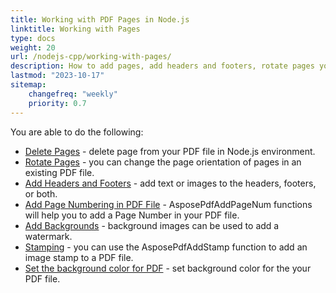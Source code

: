 ```yaml
---
title: Working with PDF Pages in Node.js
linktitle: Working with Pages
type: docs
weight: 20
url: /nodejs-cpp/working-with-pages/
description: How to add pages, add headers and footers, rotate pages you can know in this section. Aspose.PDF for Node.js via C++ explain to you all details on this topic.
lastmod: "2023-10-17"
sitemap:
    changefreq: "weekly"
    priority: 0.7
---
```


You are able to do the following:

- [Delete Pages](/pdf/nodejs-cpp/delete-pages/) - delete page from your PDF file in Node.js environment.
- [Rotate Pages](/pdf/nodejs-cpp/rotate-pages/) - you can change the page orientation of pages in an existing PDF file.
- [Add Headers and Footers](/pdf/nodejs-cpp/add-headers-and-footers-of-pdf-file/) - add text or images to the headers, footers, or both.
- [Add Page Numbering in PDF File](/pdf/nodejs-cpp/add-page-number/) - AsposePdfAddPageNum functions will help you to add a Page Number in your PDF file.
- [Add Backgrounds](/pdf/nodejs-cpp/add-backgrounds/) - background images can be used to add a watermark.
- [Stamping](/pdf/nodejs-cpp/stamping/) - you can use the AsposePdfAddStamp function to add an image stamp to a PDF file.
- [Set the background color for PDF](/pdf/nodejs-cpp/set-background-color/) - set background color for the your PDF file.

